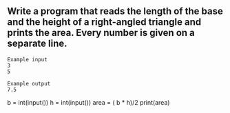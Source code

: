 ## Write a program that reads the length of the base and the height of a right-angled triangle and prints the area. Every number is given on a separate line.

```
Example input
3
5

Example output
7.5
```

b = int(input())
h = int(input())
area = ( b * h)/2
print(area)


